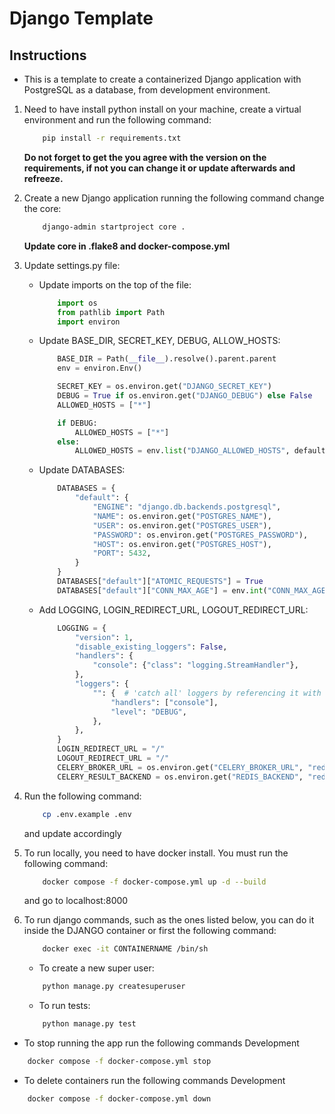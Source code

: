 # Django Template

## Instructions

- This is a template to create a containerized Django application with PostgreSQL as a database, from development environment.

1. Need to have install python install on your machine, create a virtual environment and run the following command:

    ```bash
        pip install -r requirements.txt
    ```

    **Do not forget to get the you agree with the version on the requirements, if not you can change it or update afterwards and refreeze.**

2. Create a new Django application running the following command change the core:

    ```bash
        django-admin startproject core .
    ```

    **Update core in .flake8 and docker-compose.yml**

3. Update settings.py file:

    - Update imports on the top of the file:

        ```py
            import os
            from pathlib import Path
            import environ
        ```

    - Update BASE_DIR, SECRET_KEY, DEBUG, ALLOW_HOSTS:

        ```py
            BASE_DIR = Path(__file__).resolve().parent.parent
            env = environ.Env()

            SECRET_KEY = os.environ.get("DJANGO_SECRET_KEY")
            DEBUG = True if os.environ.get("DJANGO_DEBUG") else False
            ALLOWED_HOSTS = ["*"]

            if DEBUG:
                ALLOWED_HOSTS = ["*"]
            else:
                ALLOWED_HOSTS = env.list("DJANGO_ALLOWED_HOSTS", default=["example.com"])  # type: ignore
        ```

    - Update DATABASES:

        ```py
            DATABASES = {
                "default": {
                    "ENGINE": "django.db.backends.postgresql",
                    "NAME": os.environ.get("POSTGRES_NAME"),
                    "USER": os.environ.get("POSTGRES_USER"),
                    "PASSWORD": os.environ.get("POSTGRES_PASSWORD"),
                    "HOST": os.environ.get("POSTGRES_HOST"),
                    "PORT": 5432,
                }
            }
            DATABASES["default"]["ATOMIC_REQUESTS"] = True
            DATABASES["default"]["CONN_MAX_AGE"] = env.int("CONN_MAX_AGE", default=60)  # type: ignore
        ```

    - Add LOGGING, LOGIN_REDIRECT_URL, LOGOUT_REDIRECT_URL:

        ```py
            LOGGING = {
                "version": 1,
                "disable_existing_loggers": False,
                "handlers": {
                    "console": {"class": "logging.StreamHandler"},
                },
                "loggers": {
                    "": {  # 'catch all' loggers by referencing it with the empty string
                        "handlers": ["console"],
                        "level": "DEBUG",
                    },
                },
            }
            LOGIN_REDIRECT_URL = "/"
            LOGOUT_REDIRECT_URL = "/"
            CELERY_BROKER_URL = os.environ.get("CELERY_BROKER_URL", "redis://redis:6379/0")
            CELERY_RESULT_BACKEND = os.environ.get("REDIS_BACKEND", "redis://redis:6379/0")
        ```

4. Run the following command:

    ```bash
        cp .env.example .env
    ```

    and update accordingly

5. To run locally, you need to have docker install. You must run the following command:

    ```bash
        docker compose -f docker-compose.yml up -d --build
    ```

    and go to localhost:8000

6. To run django commands, such as the ones listed below, you can do it inside the DJANGO container or first the following command:

    ```bash
        docker exec -it CONTAINERNAME /bin/sh
    ```

    - To create a new super user:

    ```bash
        python manage.py createsuperuser
    ```

    - To run tests:

    ```bash
        python manage.py test
    ```

- To stop running the app run the following commands
Development

```bash
    docker compose -f docker-compose.yml stop
```

- To delete containers run the following commands
Development

```bash
    docker compose -f docker-compose.yml down
```

